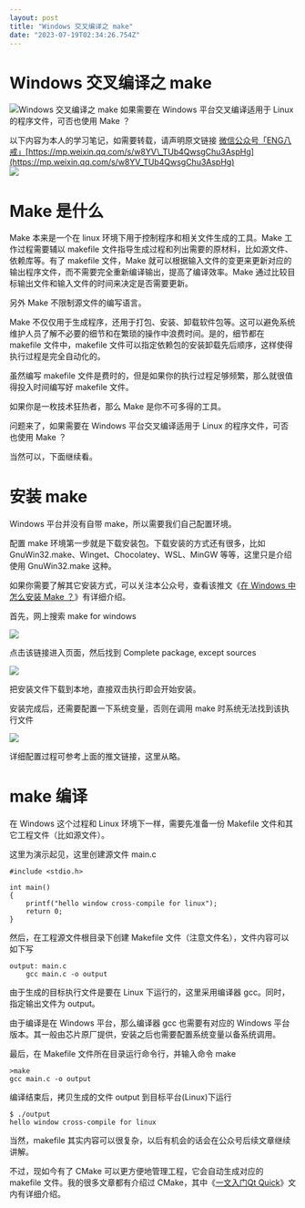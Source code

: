```yaml
---
layout: post
title: "Windows 交叉编译之 make"
date: "2023-07-19T02:34:26.754Z"
---
```

Windows 交叉编译之 make
==================

![Windows 交叉编译之 make](https://img2023.cnblogs.com/blog/2962155/202307/2962155-20230719003734098-1673771047.png) 如果需要在 Windows 平台交叉编译适用于 Linux 的程序文件，可否也使用 Make ？

以下内容为本人的学习笔记，如需要转载，请声明原文链接 [微信公众号「ENG八戒」](https://mp.weixin.qq.com/s/w8YV_TUb4QwsgChu3AspHg)[https://mp.weixin.qq.com/s/w8YV\_TUb4QwsgChu3AspHg](https://mp.weixin.qq.com/s/w8YV_TUb4QwsgChu3AspHg)  
![](https://img2023.cnblogs.com/blog/2962155/202307/2962155-20230719004843769-1342004685.jpg)

Make 是什么
========

Make 本来是一个在 linux 环境下用于控制程序和相关文件生成的工具。Make 工作过程需要辅以 makefile 文件指导生成过程和列出需要的原材料，比如源文件、依赖库等。有了 makefile 文件，Make 就可以根据输入文件的变更来更新对应的输出程序文件，而不需要完全重新编译输出，提高了编译效率。Make 通过比较目标输出文件和输入文件的时间来决定是否需要更新。

另外 Make 不限制源文件的编写语言。

Make 不仅仅用于生成程序，还用于打包、安装、卸载软件包等。这可以避免系统维护人员了解不必要的细节和在繁琐的操作中浪费时间。是的，细节都在 makefile 文件中，makefile 文件可以指定依赖包的安装卸载先后顺序，这样使得执行过程是完全自动化的。

虽然编写 makefile 文件是费时的，但是如果你的执行过程足够频繁，那么就很值得投入时间编写好 makefile 文件。

如果你是一枚技术狂热者，那么 Make 是你不可多得的工具。

问题来了，如果需要在 Windows 平台交叉编译适用于 Linux 的程序文件，可否也使用 Make ？

当然可以，下面继续看。

安装 make
=======

Windows 平台并没有自带 make，所以需要我们自己配置环境。

配置 make 环境第一步就是下载安装包。下载安装的方式还有很多，比如 GnuWin32.make、Winget、Chocolatey、WSL、MinGW 等等，这里只是介绍使用 GnuWin32.make 这种。

如果你需要了解其它安装方式，可以关注本公众号，查看该推文《[在 Windows 中怎么安装 Make ？](https://mp.weixin.qq.com/s/Dgc1xqvin425CL3T-DmXag)》有详细介绍。

首先，网上搜索 make for windows

![](https://img2023.cnblogs.com/blog/2962155/202307/2962155-20230719004843830-2062298125.jpg)

点击该链接进入页面，然后找到 Complete package, except sources

![](https://img2023.cnblogs.com/blog/2962155/202307/2962155-20230719004843864-1794916162.jpg)

把安装文件下载到本地，直接双击执行即会开始安装。

安装完成后，还需要配置一下系统变量，否则在调用 make 时系统无法找到该执行文件

![](https://img2023.cnblogs.com/blog/2962155/202307/2962155-20230719004844068-1644751167.jpg)

详细配置过程可参考上面的推文链接，这里从略。

make 编译
=======

在 Windows 这个过程和 Linux 环境下一样，需要先准备一份 Makefile 文件和其它工程文件（比如源文件）。

这里为演示起见，这里创建源文件 main.c

    #include <stdio.h>
    
    int main()
    {
        printf("hello window cross-compile for linux");
        return 0;
    }
    

然后，在工程源文件根目录下创建 Makefile 文件（注意文件名），文件内容可以如下写

    output: main.c
    	gcc main.c -o output
    

由于生成的目标执行文件是要在 Linux 下运行的，这里采用编译器 gcc。同时，指定输出文件为 output。

由于编译是在 Windows 平台，那么编译器 gcc 也需要有对应的 Windows 平台版本。其一般由芯片原厂提供，安装之后也需要配置系统变量以备系统调用。

最后，在 Makefile 文件所在目录运行命令行，并输入命令 make

    >make
    gcc main.c -o output
    

编译结束后，拷贝生成的文件 output 到目标平台(Linux)下运行

    $ ./output 
    hello window cross-compile for linux
    

当然，makefile 其实内容可以很复杂，以后有机会的话会在公众号后续文章继续讲解。

不过，现如今有了 CMake 可以更方便地管理工程，它会自动生成对应的 makefile 文件。我的很多文章都有介绍过 CMake，其中《[一文入门Qt Quick](https://mp.weixin.qq.com/s/dvamU6q5lZQb5hztfD2zNg)》文内有详细介绍。